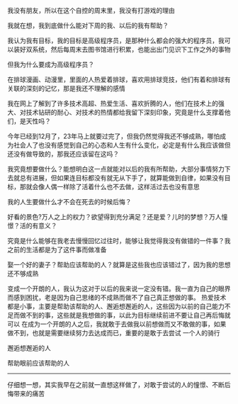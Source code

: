 我没有朋友，所以在这个自控的周末里，我没有打游戏的理由

我就在想，我到底做什么能对下周的我、以后的我有帮助？

我认为我有目标，我的目标是高级程序员，是那种什么都会的强大的程序员，我可以装好双系统，然后每周末去图书馆进行积累，也能出出门见识下工作之外的事物

但我为什么要成为高级程序员？

在排球漫画、动漫里，里面的人热爱着排球，喜欢用排球竞技，他们有着和排球有关联的深刻的记忆，那是我还不理解的感情

我在网上了解到了许多技术高超、热爱生活、喜欢折腾的人，他们在技术上的强大、对技术钻研的耐心、对技术的热情都给我留下深刻印象，究竟是什么支撑着他们，是天性吗？

今年已经到12月了，23年马上就要过完了，但我仍然觉得我还不够成熟，哪怕成为社会人了也没有感觉到自己的心态和人生有什么变化，必定是有什么我应该做但还没有做导致的，那我还应该留在这吗？

我究竟想要做什么？能想明白这一点就能对以后的我有所帮助，大部分事情努力下去就总有进展，但如果连目标都没有就无从下手了，就算能做到自律，如果没有目标，那就会像人偶一样除了活着什么也不去做，这样活过去也没有意思

我的人生要做什么才不会在死去的时候后悔？

好看的景色?万人之上的权力？欲望得到充分满足？还是爱？儿时的梦想？万人憧憬？活的有意义？

究竟是什么能够在我老去慢慢回忆过往时，能够让我觉得我没有做错的一件事？我之前的生活都是为了这件事而做准备

娶一个好的妻子？帮助应该帮助的人？就算是这些我也应该错过了，因为我的思想还不够成熟

变成一个开朗的人，我认为这对于以后的我来说一定没有错。我一直为自己的眼界而感到困扰，老是因为自己思绪的不成熟而做不了自己真正想做的事。
热爱技术都是小事，主要是帮助该帮助的人、邂逅想邂逅的人，这些因为以前的自己能力不足而做不到的事，这些就是我想做的事，以此为目标继续前进不要让自己再后悔就可以
在成为一个开朗的人之后，我就敢于去做我以前想做而又不敢做的事，如果做不到，也就是需要继续努力去达成而已，重要的是敢于去尝试
一个人的骑行

邂逅想邂逅的人

帮助眼前应该帮助的人

***

仔细想一想，其实我早在之前就一直想这样做了，对敢于尝试的人的憧憬、不断后悔带来的痛苦
